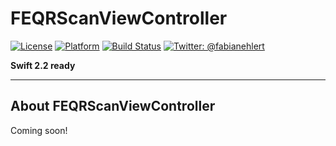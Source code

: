 # FEQRScanViewController

[![License](https://img.shields.io/badge/license-MIT-lightgrey.svg)](https://github.com/fabianehlert/FEQRScanViewController)
[![Platform](https://img.shields.io/badge/platform-iOS-yellow.svg)](https://github.com/fabianehlert/FEQRScanViewController)
[![Build Status](https://travis-ci.org/fabianehlert/FEQRScanViewController.svg?branch=master)](https://travis-ci.org/fabianehlert/FEQRScanViewController)
[![Twitter: @fabianehlert](https://img.shields.io/badge/twitter-fabianehlert-blue.svg)](https://twitter.com/fabianehlert)

**Swift 2.2 ready**

---

## About FEQRScanViewController

Coming soon!
